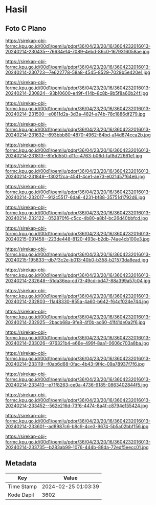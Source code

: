 # Hasil

## Foto C Plano

https://sirekap-obj-formc.kpu.go.id/00d1/pemilu/pdpr/36/04/23/20/16/3604232016013-20240214-230435--76634e14-7089-4ebd-86c0-1679316058ae.jpg

https://sirekap-obj-formc.kpu.go.id/00d1/pemilu/pdpr/36/04/23/20/16/3604232016013-20240214-230723--7e622778-58a8-4545-8529-7029b5e420e1.jpg

https://sirekap-obj-formc.kpu.go.id/00d1/pemilu/pdpr/36/04/23/20/16/3604232016013-20240214-230824--93b10600-e49f-414b-8c8b-9b5f8a60b24f.jpg

https://sirekap-obj-formc.kpu.go.id/00d1/pemilu/pdpr/36/04/23/20/16/3604232016013-20240214-231500--e0811d2a-3d3a-482f-a74b-78c1886df279.jpg

https://sirekap-obj-formc.kpu.go.id/00d1/pemilu/pdpr/36/04/23/20/16/3604232016013-20240214-231632--693bbb80-4870-4962-84bd-a14d874cca2b.jpg

https://sirekap-obj-formc.kpu.go.id/00d1/pemilu/pdpr/36/04/23/20/16/3604232016013-20240214-231813--8fe1d550-d11c-4763-b06d-faf8d22661e1.jpg

https://sirekap-obj-formc.kpu.go.id/00d1/pemilu/pdpr/36/04/23/20/16/3604232016013-20240214-231849--f302f2ca-4541-4ce1-ae73-e021d57f64e6.jpg

https://sirekap-obj-formc.kpu.go.id/00d1/pemilu/pdpr/36/04/23/20/16/3604232016013-20240214-232017--912c5517-6da8-4231-bf88-35751d1792d6.jpg

https://sirekap-obj-formc.kpu.go.id/00d1/pemilu/pdpr/36/04/23/20/16/3604232016013-20240214-232122--052870f6-c5cc-4b80-a8b1-bc26d40bbfcd.jpg

https://sirekap-obj-formc.kpu.go.id/00d1/pemilu/pdpr/36/04/23/20/16/3604232016013-20240215-091458--223de448-8120-493e-b2db-74ae4cb100e3.jpg

https://sirekap-obj-formc.kpu.go.id/00d1/pemilu/pdpr/36/04/23/20/16/3604232016013-20240215-195833--db7f3c2e-b013-40b0-b358-b21573da8ead.jpg

https://sirekap-obj-formc.kpu.go.id/00d1/pemilu/pdpr/36/04/23/20/16/3604232016013-20240214-232648--51da36ea-cd73-49cd-bd47-88a399a57c04.jpg

https://sirekap-obj-formc.kpu.go.id/00d1/pemilu/pdpr/36/04/23/20/16/3604232016013-20240214-232803--11a48330-855a-4a60-b642-f64cf024e744.jpg

https://sirekap-obj-formc.kpu.go.id/00d1/pemilu/pdpr/36/04/23/20/16/3604232016013-20240214-232925--2bacb68a-9fe8-4f0b-ac60-41f41de0a2f6.jpg

https://sirekap-obj-formc.kpu.go.id/00d1/pemilu/pdpr/36/04/23/20/16/3604232016013-20240214-233026--976321b4-e66e-499f-8aa1-0606c703a8ba.jpg

https://sirekap-obj-formc.kpu.go.id/00d1/pemilu/pdpr/36/04/23/20/16/3604232016013-20240214-233119--f0ab6d68-0fac-4b43-9f4c-09a78937f7f6.jpg

https://sirekap-obj-formc.kpu.go.id/00d1/pemilu/pdpr/36/04/23/20/16/3604232016013-20240214-233413--e71f8263-ce0a-4736-9185-0863402844f5.jpg

https://sirekap-obj-formc.kpu.go.id/00d1/pemilu/pdpr/36/04/23/20/16/3604232016013-20240214-233452--562e216d-73f6-4474-8a4f-c8794e155424.jpg

https://sirekap-obj-formc.kpu.go.id/00d1/pemilu/pdpr/36/04/23/20/16/3604232016013-20240214-233601--ad8987c6-b8c9-4ce3-9674-5b5a02bbf156.jpg

https://sirekap-obj-formc.kpu.go.id/00d1/pemilu/pdpr/36/04/23/20/16/3604232016013-20240214-233735--b283ab99-1076-444b-88da-72edf5eecc01.jpg


## Metadata

| Key        | Value               |
| ---------- | ------------------- |
| Time Stamp | 2024-02-25 01:03:39 |
| Kode Dapil | 3602                |



